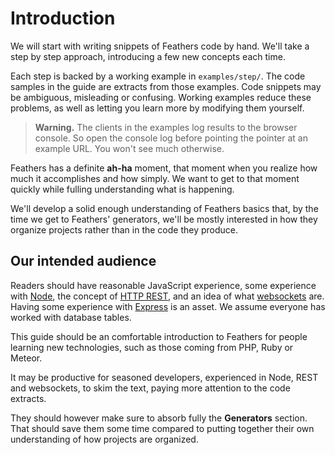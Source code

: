 # Introduction

We will start with writing snippets of Feathers code by hand.
We'll take a step by step approach, introducing a few new concepts each time.

Each step is backed by a working example in `examples/step/`.
The code samples in the guide are extracts from those examples.
Code snippets may be ambiguous, misleading or confusing.
Working examples reduce these problems,
as well as letting you learn more by modifying them yourself.

> **Warning.** The clients in the examples log results to the browser console.
So open the console log before pointing the pointer at an example URL.
You won't see much otherwise.

Feathers has a definite **ah-ha** moment,
that moment when you realize how much it accomplishes and how simply.
We want to get to that moment quickly while fulling understanding what is happening.

We'll develop a solid enough understanding of Feathers basics that,
by the time we get to Feathers' generators,
we'll be mostly interested in how they organize projects rather than in the code they produce.

## Our intended audience

Readers should have reasonable JavaScript experience, some experience with
[Node](https://nodejs.org/en/),
the concept of [HTTP REST](http://rest.elkstein.org/),
and an idea of what [websockets](https://www.html5rocks.com/en/tutorials/websockets/basics/) are.
Having some experience with [Express](http://expressjs.com/) is an asset.
We assume everyone has worked with database tables.

This guide should be an comfortable introduction to Feathers for people learning new technologies,
such as those coming from PHP, Ruby or Meteor.

It may be productive for seasoned developers, experienced in Node, REST and websockets,
to skim the text, paying more attention to the code extracts.

They should however make sure to absorb fully the **Generators** section.
That should save them some time compared to putting together their own understanding of how projects are organized.
